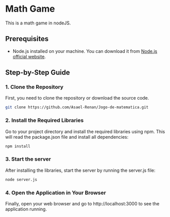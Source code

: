 # Math Game

This is a math game in nodeJS.

## Prerequisites

- Node.js installed on your machine. You can download it from [Node.js official website](https://nodejs.org/).

## Step-by-Step Guide

### 1. Clone the Repository

First, you need to clone the repository or download the source code.

```bash
git clone https://github.com/Asael-Renan/Jogo-de-matematica.git
```

### 2. Install the Required Libraries

Go to your project directory and install the required libraries using npm. This will read the package.json file and install all dependencies:
```bash
npm install
```

### 3. Start the server

After installing the libraries, start the server by running the server.js file:
```bash
node server.js
```

### 4. Open the Application in Your Browser
Finally, open your web browser and go to http://localhost:3000 to see the application running.
